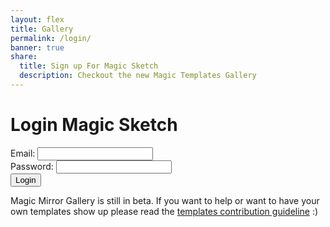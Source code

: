 ```yaml
---
layout: flex
title: Gallery
permalink: /login/
banner: true
share:
  title: Sign up For Magic Sketch
  description: Checkout the new Magic Templates Gallery
---
```


# Login Magic Sketch

<script>

	$( document ).ready(function() {

		function getParameterByName(name, url) {
		    if (!url) url = window.location.href;
		    name = name.replace(/[\[\]]/g, "\\$&");
		    var regex = new RegExp("[?&]" + name + "(=([^&#]*)|&|#|$)"),
		        results = regex.exec(url);
		    if (!results) return null;
		    if (!results[2]) return '';
		    return decodeURIComponent(results[2].replace(/\+/g, " "));
		}

		if(getParameterByName('inapp') != null){
			$('.flex-center.mb2').hide();
			$('.site-header').hide();
			$('.site-footer').hide();
		}

		// $.ajax({
		//   url: 'https://api.fieldbook.com/v1/572f1172158f420300f5211b/template',
		//   method: 'GET',
		//   success: function (data) {
		//     $.each(data, function(index, item){
		//     	$('#galleryContainer').append(new createGalleryGrid(item));
		//     });
		//   },
		//   error: function (error) {
		//     console.log('error', error);
		//   }
		// });

		function login(email, password){
			var errorOutput = $('#errorMsg');
			var re = /^(([^<>()\[\]\\.,;:\s@"]+(\.[^<>()\[\]\\.,;:\s@"]+)*)|(".+"))@((\[[0-9]{1,3}\.[0-9]{1,3}\.[0-9]{1,3}\.[0-9]{1,3}])|(([a-zA-Z\-0-9]+\.)+[a-zA-Z]{2,}))$/;

			if(!re.test(email)){
				errorOutput.html('Email address is invalid');
				return false;
			}

			var param = {
				email: email,
				password: password
			};

			// Perform Login
			$.ajax({
				url: 'http://localhost:3000/login',
				data: param,
				method: 'POST',
				complete: function(json){
				},
				success: function(json){
					Cookies.set('t', json.access_token); //{domain: 'config.domain'});
					Cookies.set('rt', json.refresh_token);
					console.log(json);
				},
				error: function(json){
					console.log(json);
				}
			});
		}

		$('#loginButton').click(function(e){
			var email = $('#emailInput').val();
			var password = $('#passwordInput').val();

			login(email, password);
		});

		$('#localMsg').html(Cookies.get('t') + ':' + Cookies.get('rt'));

	  });

</script>

<div class="">
	<div>
		<label for="emailInput">Email:</label>
		<input type="text" id="emailInput" />
	</div>
	<div>
		<label for="passwordInput">Password:</label>
		<input type="password" id="passwordInput" />
	</div>
	<div id="errorMsg"></div>
	<div>
		<button id="loginButton">Login</button>
	</div>
	<div id="localMsg"></div>
</div>
<div class="center wrapper mt4" markdown="1">

Magic Mirror Gallery is still in beta. If you want to help or want to have your own templates show up please read the <a href="/template-guideline">templates contribution guideline</a> :)

</div>
